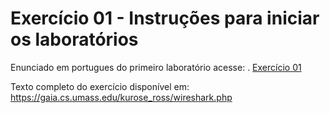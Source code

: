 # Exercício 01 - Instruções para iniciar os laboratórios
Enunciado em portugues do primeiro laboratório acesse:
. [Exercício 01](intro.md) 


Texto completo do exercício disponível em:  https://gaia.cs.umass.edu/kurose_ross/wireshark.php